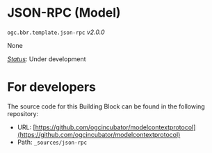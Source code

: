
# JSON-RPC (Model)

`ogc.bbr.template.json-rpc` *v2.0.0*

None

[*Status*](http://www.opengis.net/def/status): Under development


# For developers

The source code for this Building Block can be found in the following repository:

* URL: [https://github.com/ogcincubator/modelcontextprotocol](https://github.com/ogcincubator/modelcontextprotocol)
* Path: `_sources/json-rpc`


